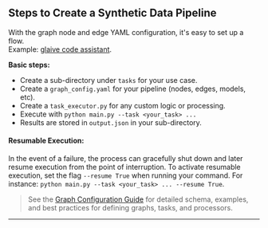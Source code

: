 ## Steps to Create a Synthetic Data Pipeline

With the graph node and edge YAML configuration, it's easy to set up a flow.  
Example: [glaive code assistant](https://github.com/ServiceNow/GraSP/tree/main/tasks/examples/glaive_code_assistant).

**Basic steps:**
- Create a sub-directory under `tasks` for your use case.
- Create a `graph_config.yaml` for your pipeline (nodes, edges, models, etc).
- Create a `task_executor.py` for any custom logic or processing.
- Execute with `python main.py --task <your_task> ...`
- Results are stored in `output.json` in your sub-directory.

#### Resumable Execution: 

In the event of a failure, the process can gracefully shut down and later resume execution from the point of interruption. To activate resumable execution, set the flag `--resume True` when running your command. For instance: `python main.py --task <your_task> ... --resume True`. 

> See the [Graph Configuration Guide](https://github.com/ServiceNow/GraSP/blob/main/docs/getting_started/graph_config_guide.md) for detailed schema, examples, and best practices for defining graphs, tasks, and processors.

---